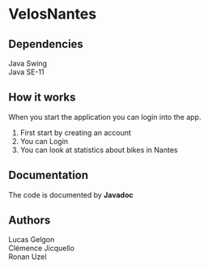 # VelosNantes #

## Dependencies ##
Java Swing <br>
Java SE-11

## How it works ##
When you start the application you can login into the app. 
1. First start by creating an account 
2. You can Login
3. You can look at statistics about bikes in Nantes

## Documentation ##
The code is documented by **Javadoc**

## Authors ##
Lucas Gelgon <br>
Clémence Jicquello <br>
Ronan Uzel <br>
